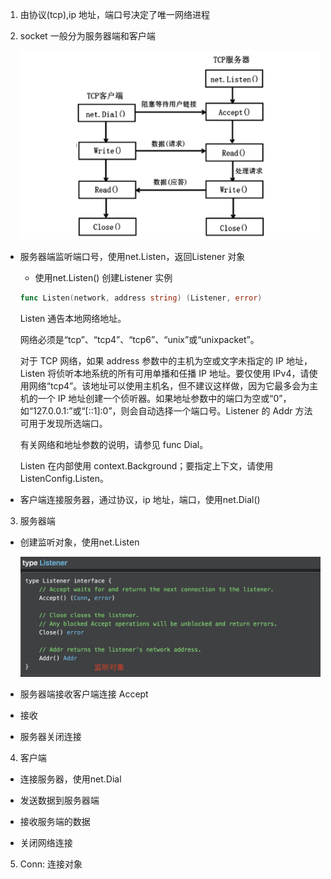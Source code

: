 1. 由协议(tcp),ip 地址，端口号决定了唯一网络进程

2. socket 一般分为服务器端和客户端

   ![image](../../assets/260.jpg)

+ 服务器端监听端口号，使用net.Listen，返回Listener 对象

  

  + 使用net.Listen() 创建Listener 实例

   ```go
   func Listen(network, address string) (Listener, error)
   ```

  Listen 通告本地网络地址。

  网络必须是“tcp”、“tcp4”、“tcp6”、“unix”或“unixpacket”。

   对于 TCP 网络，如果 address 参数中的主机为空或文字未指定的 IP 地址，Listen 将侦听本地系统的所有可用单播和任播 IP 地址。要仅使用 IPv4，请使用网络“tcp4”。该地址可以使用主机名，但不建议这样做，因为它最多会为主机的一个 IP 地址创建一个侦听器。如果地址参数中的端口为空或“0”，如“127.0.0.1:”或“[::1]:0”，则会自动选择一个端口号。Listener 的 Addr 方法可用于发现所选端口。

   有关网络和地址参数的说明，请参见 func Dial。

   Listen 在内部使用 context.Background；要指定上下文，请使用 ListenConfig.Listen。



+ 客户端连接服务器，通过协议，ip 地址，端口，使用net.Dial()

3. 服务器端

+ 创建监听对象，使用net.Listen

   ![image](../../assets/259.jpg)

+ 服务器端接收客户端连接 Accept

+ 接收

+ 服务器关闭连接

4. 客户端

+ 连接服务器，使用net.Dial

+ 发送数据到服务器端

+ 接收服务端的数据

+ 关闭网络连接

5. Conn: 连接对象